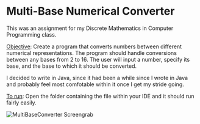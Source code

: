 # Multi-Base Numerical Converter

This was an assignment for my Discrete Mathematics in Computer Programming class. 

<ins>Objective</ins>: Create a program that converts numbers between different numerical representations. The program should handle conversions between any bases from 2 to 16. The user will input a number, specify its base, and the base to which it should be converted.

I decided to write in Java, since it had been a while since I wrote in Java and probably feel most comfotable within it once I get my stride going. 

<ins>To run</ins>: Open the folder containing the file within your IDE and it should run fairly easily.

![MultiBaseConverter Screengrab](https://github.com/nwm516/multi_base_converter/assets/36825393/54073e5f-937c-4984-91e8-e690121eb29e)
